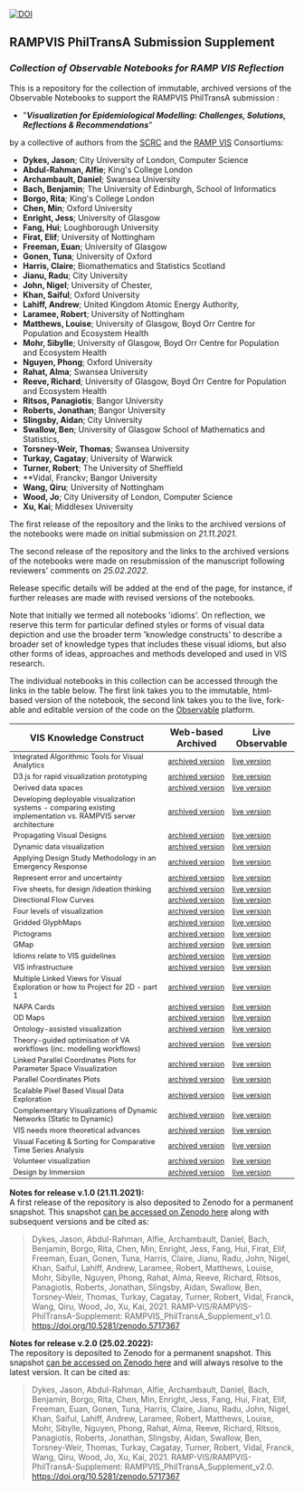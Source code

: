 [![DOI](https://zenodo.org/badge/420153290.svg)](https://zenodo.org/badge/latestdoi/420153290)

## RAMPVIS PhilTransA Submission Supplement
### _Collection of Observable Notebooks for RAMP VIS Reflection_

This is a repository for the collection of immutable, archived versions of the Observable Notebooks to support the RAMPVIS PhilTransA submission :

 * "**_Visualization for Epidemiological Modelling: Challenges, Solutions, Reflections & Recommendations_**"

by a collective of authors from the [SCRC](https://www.gla.ac.uk/research/az/scrc/) and the [RAMP VIS](https://sites.google.com/view/rampvis/) Consortiums:

- **Dykes, Jason**; City University of London, Computer Science
- **Abdul-Rahman, Alfie**; King's College London
- **Archambault, Daniel**; Swansea University
- **Bach, Benjamin**; The University of Edinburgh, School of Informatics
- **Borgo, Rita**; King's College London
- **Chen, Min**; Oxford University
- **Enright, Jess**; University of Glasgow
- **Fang, Hui**; Loughborough University
- **Firat, Elif**; University of Nottingham
- **Freeman, Euan**; University of Glasgow
- **Gonen, Tuna**; University of Oxford
- **Harris, Claire**; Biomathematics and Statistics Scotland
- **Jianu, Radu**; City University
- **John, Nigel**; University of Chester,
- **Khan, Saiful**; Oxford University
- **Lahiff, Andrew**; United Kingdom Atomic Energy Authority,
- **Laramee, Robert**; University of Nottingham
- **Matthews, Louise**; University of Glasgow, Boyd Orr Centre for Population and Ecosystem Health
- **Mohr, Sibylle**; University of Glasgow, Boyd Orr Centre for Population and Ecosystem Health
- **Nguyen, Phong**; Oxford University
- **Rahat, Alma**; Swansea University
- **Reeve, Richard**; University of Glasgow, Boyd Orr Centre for Population and Ecosystem Health
- **Ritsos, Panagiotis**; Bangor University
- **Roberts, Jonathan**; Bangor University
- **Slingsby, Aidan**; City University
- **Swallow, Ben**; University of Glasgow School of Mathematics and Statistics,
- **Torsney-Weir, Thomas**; Swansea University
- **Turkay, Cagatay**; University of Warwick
- **Turner, Robert**; The University of Sheffield
- **Vidal, Franckv; Bangor University
- **Wang, Qiru**; University of Nottingham
- **Wood, Jo**; City University of London, Computer Science
- **Xu, Kai**; Middlesex University

The first release of the repository and the links to the archived versions of the notebooks were made on initial submission on *21.11.2021*.<br/>

The second release of the repository and the links to the archived versions of the notebooks were made on resubmission of the manuscript following reviewers' comments on *25.02.2022*.<br/>

Release specific details will be added at the end of the page, for instance, if further releases are made with revised versions of the notebooks.

Note that initially we termed all notebooks 'idioms'. On reflection, we reserve this term for particular defined styles or forms of visual data depiction and use the broader term 'knowledge constructs' to describe a broader set of knowledge types that includes these visual idioms, but also other forms of ideas, approaches and methods developed and used in VIS research.

The individual notebooks in this collection can be accessed through the links in the table below. The first link takes you to the immutable, html-based version of the notebook, the second link takes you to the live, fork-able and editable version of the code on the [Observable](https://observablehq.com/) platform.


| VIS Knowledge Construct  | Web-based Archived | Live Observable |
| ------------- | ------------- | ------------- |
| Integrated Algorithmic Tools for Visual Analytics | [archived version](https://ramp-vis.github.io/RAMPVIS-PhilTransA-Supplement/ObservableNotebooks/Algorithms/) | [live version](https://observablehq.com/@lborohfang/rampvis-idiom-integrated-algorithmic-tools-for-visual-ana) |
| D3.js for rapid visualization prototyping | [archived version](https://ramp-vis.github.io/RAMPVIS-PhilTransA-Supplement/ObservableNotebooks/D3/) | [live version](https://observablehq.com/d/071ee158d5418d96) |
| Derived data spaces | [archived version](https://ramp-vis.github.io/RAMPVIS-PhilTransA-Supplement/ObservableNotebooks/DDS/) | [live version](https://observablehq.com/d/78b20aa4152547e2) |
| Developing deployable visualization systems - comparing existing implementation vs. RAMPVIS server architecture | [archived version](https://ramp-vis.github.io/RAMPVIS-PhilTransA-Supplement/ObservableNotebooks/Deploy/) | [live version](https://observablehq.com/d/e7dc9a1ffd763d73) |
| Propagating Visual Designs | [archived version](https://ramp-vis.github.io/RAMPVIS-PhilTransA-Supplement/ObservableNotebooks/DesignProp/) | [live version](https://observablehq.com/d/87a416cd4468fff0) |
| Dynamic data visualization | [archived version](https://ramp-vis.github.io/RAMPVIS-PhilTransA-Supplement/ObservableNotebooks/DynamicData/) | [live version](https://observablehq.com/d/e635bbb87b89b463) |
| Applying Design Study Methodology in an Emergency Response | [archived version](https://ramp-vis.github.io/RAMPVIS-PhilTransA-Supplement/ObservableNotebooks/ERDS/) | [live version](https://observablehq.com/d/2e98f8d7f3cf5c08) |
| Represent error and uncertainty | [archived version](https://ramp-vis.github.io/RAMPVIS-PhilTransA-Supplement/ObservableNotebooks/Error/) | [live version](https://observablehq.com/@henryqw/represent-error-and-uncertainty) |
| Five sheets, for design /ideation thinking | [archived version](https://ramp-vis.github.io/RAMPVIS-PhilTransA-Supplement/ObservableNotebooks/FiveSheets/) | [live version](https://observablehq.com/@jcrbrts/rampvis-idioms-fds) |
| Directional Flow Curves | [archived version](https://ramp-vis.github.io/RAMPVIS-PhilTransA-Supplement/ObservableNotebooks/FlowCurve/) | [live version](https://observablehq.com/@jwolondon/rampvis_idiom_directional_flow_curves) |
| Four levels of visualization | [archived version](https://ramp-vis.github.io/RAMPVIS-PhilTransA-Supplement/ObservableNotebooks/FourLevels/) | [live version](https://observablehq.com/d/a9aaed2f31718620) |
| Gridded GlyphMaps | [archived version](https://ramp-vis.github.io/RAMPVIS-PhilTransA-Supplement/ObservableNotebooks/GlyphMap/) | [live version](https://observablehq.com/@aidans/rampvis-idiom-gridded-glyphmaps) |
| Pictograms | [archived version](https://ramp-vis.github.io/RAMPVIS-PhilTransA-Supplement/ObservableNotebooks/Glyphs/) | [live version](https://observablehq.com/@ritsosp/rampvis-idioms-pictograms) |
| GMap | [archived version](https://ramp-vis.github.io/RAMPVIS-PhilTransA-Supplement/ObservableNotebooks/GMap/) | [live version](https://observablehq.com/@kaimdx/rampvis-idiom-gmap) |
| Idioms relate to VIS guidelines | [archived version](https://ramp-vis.github.io/RAMPVIS-PhilTransA-Supplement/ObservableNotebooks/Guidelines/) | [live version](https://observablehq.com/d/bb1d4a08de896005) |
| VIS infrastructure | [archived version](https://ramp-vis.github.io/RAMPVIS-PhilTransA-Supplement/ObservableNotebooks/Infra/) | [live version](https://observablehq.com/d/54c8641168c013ea) |
| Multiple Linked Views for Visual Exploration or how to Project for 2D - part 1 | [archived version](https://ramp-vis.github.io/RAMPVIS-PhilTransA-Supplement/ObservableNotebooks/LinkedViews/) | [live version](https://observablehq.com/@henryqw/multiple-linked-views) |
| NAPA Cards | [archived version](https://ramp-vis.github.io/RAMPVIS-PhilTransA-Supplement/ObservableNotebooks/NapaCards/) | [live version](https://observablehq.com/@ritsosp/rampvis-idioms-narrative-design-patterns) |
| OD Maps | [archived version](https://ramp-vis.github.io/RAMPVIS-PhilTransA-Supplement/ObservableNotebooks/ODMaps/) | [live version](https://observablehq.com/@jwolondon/rampvis_idiom_odmap) |
| Ontology-assisted visualization | [archived version](https://ramp-vis.github.io/RAMPVIS-PhilTransA-Supplement/ObservableNotebooks/Ontology/) | [live version](https://observablehq.com/d/596df309c41cca50) |
| Theory-guided optimisation of VA workflows (inc. modelling workflows) | [archived version](https://ramp-vis.github.io/RAMPVIS-PhilTransA-Supplement/ObservableNotebooks/Optimal/) | [live version](https://observablehq.com/d/087e459840b2b478) |
| Linked Parallel Coordinates Plots for Parameter Space Visualization | [archived version](https://ramp-vis.github.io/RAMPVIS-PhilTransA-Supplement/ObservableNotebooks/ParamSpace/) | [live version](https://observablehq.com/d/7d339207ef90c483) |
| Parallel Coordinates Plots | [archived version](https://ramp-vis.github.io/RAMPVIS-PhilTransA-Supplement/ObservableNotebooks/PCP/) | [live version](https://observablehq.com/d/c3a628d8bd4fe8fe) |
| Scalable Pixel Based Visual Data Exploration | [archived version](https://ramp-vis.github.io/RAMPVIS-PhilTransA-Supplement/ObservableNotebooks/Pixels/) | [live version](https://observablehq.com/d/880d234e47a1ed24) |
| Complementary Visualizations of Dynamic Networks (Static to Dynamic) | [archived version](https://ramp-vis.github.io/RAMPVIS-PhilTransA-Supplement/ObservableNotebooks/TempNet/) | [live version](https://observablehq.com/d/43927395f6cb890c) |
| VIS needs more theoretical advances | [archived version](https://ramp-vis.github.io/RAMPVIS-PhilTransA-Supplement/ObservableNotebooks/Theory/) | [live version](https://observablehq.com/d/ac04bb76a1ec0dd4) |
| Visual Faceting \& Sorting for Comparative Time Series Analysis | [archived version](https://ramp-vis.github.io/RAMPVIS-PhilTransA-Supplement/ObservableNotebooks/VisCon/) | [live version](https://observablehq.com/d/4aebb875cacaef3a) |
| Volunteer visualization | [archived version](https://ramp-vis.github.io/RAMPVIS-PhilTransA-Supplement/ObservableNotebooks/VolunteerVIS/) | [live version](https://observablehq.com/d/efe6c1c90c625bec) |
| Design by Immersion | [archived version](https://ramp-vis.github.io/RAMPVIS-PhilTransA-Supplement/ObservableNotebooks/DesignByImmersion/) | [live version](https://observablehq.com/@jsndyks/rampvis-idiom-design-by-immersion) |


**Notes for release v.1.0 (21.11.2021):**<br/>A first release of the repository is also deposited to Zenodo for a permanent snapshot.
This snapshot [can be accessed on Zenodo here](https://zenodo.org/record/5717367#.YZq6dr3P2HE) along with subsequent versions and be cited as:

> Dykes, Jason, Abdul-Rahman, Alfie, Archambault, Daniel, Bach, Benjamin, Borgo, Rita, Chen, Min, Enright, Jess, Fang, Hui, Firat, Elif, Freeman, Euan, Gonen, Tuna, Harris, Claire, Jianu, Radu, John, Nigel, Khan, Saiful, Lahiff, Andrew, Laramee, Robert, Matthews, Louise, Mohr, Sibylle, Nguyen, Phong, Rahat, Alma, Reeve, Richard, Ritsos, Panagiotis, Roberts, Jonathan, Slingsby, Aidan, Swallow, Ben, Torsney-Weir, Thomas, Turkay, Cagatay, Turner, Robert, Vidal, Franck, Wang, Qiru, Wood, Jo, Xu, Kai, 2021. RAMP-VIS/RAMPVIS-PhilTransA-Supplement: RAMPVIS_PhilTransA_Supplement_v1.0. https://doi.org/10.5281/zenodo.5717367

**Notes for release v.2.0 (25.02.2022):** <br/>The repository is deposited to Zenodo for a permanent snapshot. This snapshot [can be accessed on Zenodo here](https://zenodo.org/record/5717367#.YZq6dr3P2HE) and will always resolve to the latest version. It can be cited as:

> Dykes, Jason, Abdul-Rahman, Alfie, Archambault, Daniel, Bach, Benjamin, Borgo, Rita, Chen, Min, Enright, Jess, Fang, Hui, Firat, Elif, Freeman, Euan, Gonen, Tuna, Harris, Claire, Jianu, Radu, John, Nigel, Khan, Saiful, Lahiff, Andrew, Laramee, Robert, Matthews, Louise, Mohr, Sibylle, Nguyen, Phong, Rahat, Alma, Reeve, Richard, Ritsos, Panagiotis, Roberts, Jonathan, Slingsby, Aidan, Swallow, Ben, Torsney-Weir, Thomas, Turkay, Cagatay, Turner, Robert, Vidal, Franck, Wang, Qiru, Wood, Jo, Xu, Kai, 2021. RAMP-VIS/RAMPVIS-PhilTransA-Supplement: RAMPVIS_PhilTransA_Supplement_v2.0. https://doi.org/10.5281/zenodo.5717367

<style>
  td {font-size:80%}
</style>
